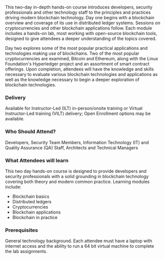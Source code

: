 <!-- Blockchain Foundation -->

This two-day in-depth hands-on course introduces developers, security professionals and other technology staff to the principles and practices driving modern blockchain technology. Day one begins with a blockchain overview and coverage of its use in distributed ledger systems. Sessions on cryptocurrencies and other blockchain applications follow. Each module includes a hands-on lab, most working with open-source blockchain tools, designed to give attendees a deeper understanding of the topics covered.

Day two explores some of the most popular practical applications and technologies making use of blockchains. Two of the most popular cryptocurrencies are examined, Bitcoin and Ethereum, along with the Linux Foundation's Hyperledger project and an assortment of smart contract offerings. Upon completion, attendees will have the knowledge and skills necessary to evaluate various blockchain technologies and applications as well as the knowledge necessary to begin a deeper exploration of blockchain technologies.


### Delivery

Available for Instructor-Led (ILT) in-person/onsite training or Virtual Instructor-Led training (VILT) delivery; Open Enrollment options may be available.


### Who Should Attend?

Developers, Security Team Members, Information Technology (IT) and Quality Assurance (QA) Staff, Architects and Technical Managers


### What Attendees will learn

This two day hands-on course is designed to provide developers and security professionals with a solid grounding in
blockchain technology covering both theory and modern common practice. Learning modules include:

- Blockchain basics
- Distributed ledgers
- Cryptocurrencies
- Blockchain applications
- Blockchain in practice


### Prerequisites

General technology background. Each attendee must have a laptop with internet access and the ability to run a 64 bit
virtual machine to complete the lab assignments.
